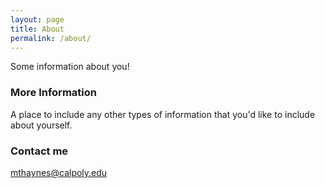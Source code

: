 ```yaml
---
layout: page
title: About
permalink: /about/
---
```


Some information about you!

### More Information

A place to include any other types of information that you'd like to include about yourself.

### Contact me

[mthaynes@calpoly.edu](mailto:mthaynes@calpoly.edu)
